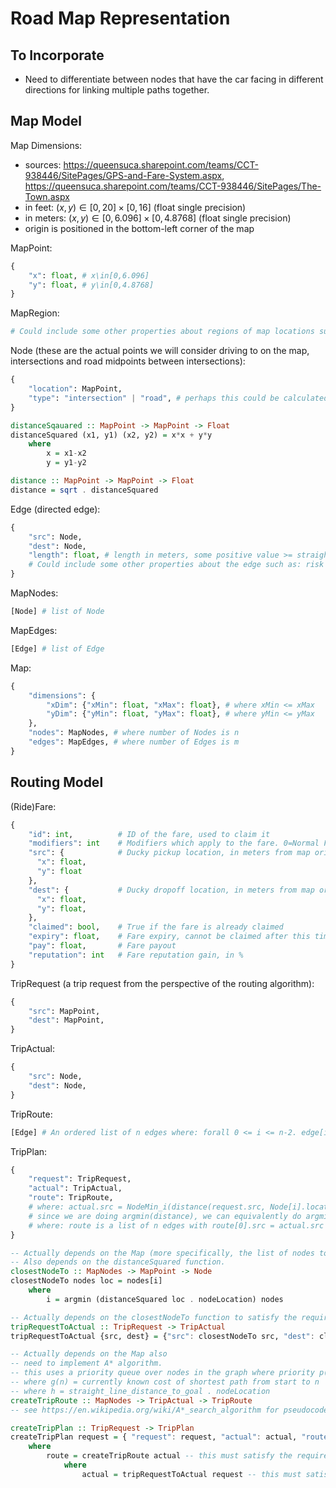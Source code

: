 # Road Map Representation
## To Incorporate
- Need to differentiate between nodes that have the car facing in different directions for linking multiple paths together.
## Map Model
Map Dimensions: 
- sources: https://queensuca.sharepoint.com/teams/CCT-938446/SitePages/GPS-and-Fare-System.aspx, https://queensuca.sharepoint.com/teams/CCT-938446/SitePages/The-Town.aspx
- in feet: $(x,y)\in[0,20]\times[0,16]$ (float single precision)
- in meters: $(x,y)\in[0,6.096]\times[0,4.8768]$ (float single precision)
- origin is positioned in the bottom-left corner of the map

MapPoint:
```python
{
    "x": float, # x\in[0,6.096]
    "y": float, # y\in[0,4.8768]
}
```
MapRegion:
```python
# Could include some other properties about regions of map locations such as: risk zone, pedestrian zone, traffic circle, taxi depot, etc. 
```
Node (these are the actual points we will consider driving to on the map, intersections and road midpoints between intersections):
```python
{
    "location": MapPoint,
    "type": "intersection" | "road", # perhaps this could be calculated using MapRegions, this may not be necessary immediately
}
```
```Haskell
distanceSqauared :: MapPoint -> MapPoint -> Float
distanceSquared (x1, y1) (x2, y2) = x*x + y*y
    where
        x = x1-x2
        y = y1-y2
```
```Haskell
distance :: MapPoint -> MapPoint -> Float
distance = sqrt . distanceSquared
```
Edge (directed edge):
```python
{
    "src": Node,
    "dest": Node,
    "length": float, # length in meters, some positive value >= straight line distance from src to dest. This is included because roads may be curved so distance can't be calculated by Node-Node straight line distance.
    # Could include some other properties about the edge such as: risk zone, pedestrian zone, traffic circle, taxi depot. 
}
```
MapNodes:
```python
[Node] # list of Node
```
MapEdges:
```python
[Edge] # list of Edge
```
Map:
```python
{
    "dimensions": {
        "xDim": {"xMin": float, "xMax": float}, # where xMin <= xMax
        "yDim": {"yMin": float, "yMax": float}, # where yMin <= yMax
    },
    "nodes": MapNodes, # where number of Nodes is n
    "edges": MapEdges, # where number of Edges is m
}
```
## Routing Model
(Ride)Fare:
```python
{
    "id": int,          # ID of the fare, used to claim it
    "modifiers": int    # Modifiers which apply to the fare. 0=Normal Fare, 1=Subsized Fare, 2=Senior Fare
    "src": {            # Ducky pickup location, in meters from map origin
      "x": float,
      "y": float
    },
    "dest": {           # Ducky dropoff location, in meters from map origin
      "x": float,
      "y": float,
    },
    "claimed": bool,    # True if the fare is already claimed
    "expiry": float,    # Fare expiry, cannot be claimed after this time. In UTC seconds, see python time.time()
    "pay": float,       # Fare payout
    "reputation": int   # Fare reputation gain, in %
}
```
TripRequest (a trip request from the perspective of the routing algorithm):
```python
{
    "src": MapPoint,
    "dest": MapPoint,
}
```
TripActual:
```python
{
    "src": Node,
    "dest": Node,
}
```
TripRoute:
```python
[Edge] # An ordered list of n edges where: forall 0 <= i <= n-2. edge[i].dest = edge[i+1].src 
```
TripPlan:
```python
{
    "request": TripRequest,
    "actual": TripActual,
    "route": TripRoute,
    # where: actual.src = NodeMin_i(distance(request.src, Node[i].location)) and actual.dest = NodeMin_i(distance(request.dest, Node[i].location))
    # since we are doing argmin(distance), we can equivalently do argmin(distanceSquared): actual.src = NodeMin_i(distanceSquared(request.src, Node[i].location)) and actual.dest = NodeMin_i(distanceSquared(request.dest, Node[i].location))
    # where: route is a list of n edges with route[0].src = actual.src and route[n-1].dest = actual.dest
}
```
```Haskell
-- Actually depends on the Map (more specifically, the list of nodes to choose from)
-- Also depends on the distanceSquared function.
closestNodeTo :: MapNodes -> MapPoint -> Node 
closestNodeTo nodes loc = nodes[i]
    where
        i = argmin (distanceSquared loc . nodeLocation) nodes
```
```Haskell
-- Actually depends on the closestNodeTo function to satisfy the requirement of TripPlan.
tripRequestToActual :: TripRequest -> TripActual
tripRequestToActual {src, dest} = {"src": closestNodeTo src, "dest": closestNodeTo dest}
```
```Haskell
-- Actually depends on the Map also 
-- need to implement A* algorithm.
-- this uses a priority queue over nodes in the graph where priority p(n) = g(n) + h(n)
-- where g(n) = currently known cost of shortest path from start to n
-- where h = straight_line_distance_to_goal . nodeLocation
createTripRoute :: MapNodes -> TripActual -> TripRoute
-- see https://en.wikipedia.org/wiki/A*_search_algorithm for pseudocode
```
```Haskell
createTripPlan :: TripRequest -> TripPlan
createTripPlan request = { "request": request, "actual": actual, "route": route }
    where
        route = createTripRoute actual -- this must satisfy the requirement specified in TripPlan
            where
                actual = tripRequestToActual request -- this must satisfy the requirement specified in TripPlan
```


